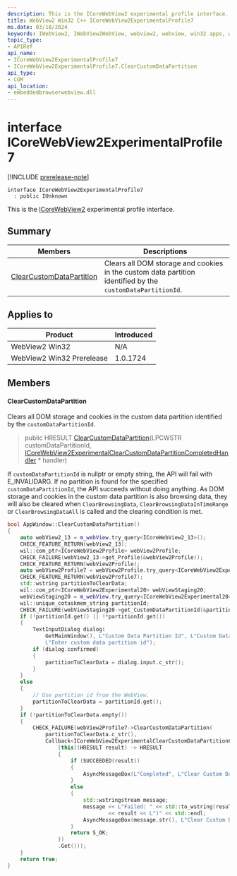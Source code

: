 ```yaml
---
description: This is the ICoreWebView2 experimental profile interface.
title: WebView2 Win32 C++ ICoreWebView2ExperimentalProfile7
ms.date: 03/18/2024
keywords: IWebView2, IWebView2WebView, webview2, webview, win32 apps, win32, edge, ICoreWebView2, ICoreWebView2Controller, browser control, edge html, ICoreWebView2ExperimentalProfile7
topic_type: 
- APIRef
api_name:
- ICoreWebView2ExperimentalProfile7
- ICoreWebView2ExperimentalProfile7.ClearCustomDataPartition
api_type:
- COM
api_location:
- embeddedbrowserwebview.dll
---
```


# interface ICoreWebView2ExperimentalProfile7

[!INCLUDE [prerelease-note](../includes/prerelease-note.md)]

```
interface ICoreWebView2ExperimentalProfile7
  : public IUnknown
```

This is the [ICoreWebView2](icorewebview2.md#icorewebview2) experimental profile interface.

## Summary

 Members                        | Descriptions
--------------------------------|---------------------------------------------
[ClearCustomDataPartition](#clearcustomdatapartition) | Clears all DOM storage and cookies in the custom data partition identified by the `customDataPartitionId`.

## Applies to

Product                         | Introduced
--------------------------------|---------------------------------------------
WebView2 Win32            |    N/A
WebView2 Win32 Prerelease |    1.0.1724

## Members

#### ClearCustomDataPartition

Clears all DOM storage and cookies in the custom data partition identified by the `customDataPartitionId`.

> public HRESULT [ClearCustomDataPartition](#clearcustomdatapartition)(LPCWSTR customDataPartitionId, [ICoreWebView2ExperimentalClearCustomDataPartitionCompletedHandler](icorewebview2experimentalclearcustomdatapartitioncompletedhandler.md#icorewebview2experimentalclearcustomdatapartitioncompletedhandler) * handler)

If `customDataPartitionId` is nullptr or empty string, the API will fail with E_INVALIDARG. If no partition is found for the specified `customDataPartitionId`, the API succeeds without doing anything. As DOM storage and cookies in the custom data partition is also browsing data, they will also be cleared when `ClearBrowsingData`, `ClearBrowsingDataInTimeRange` or `ClearBrowsingDataAll` is called and the clearing condition is met.

```cpp
bool AppWindow::ClearCustomDataPartition()
{
    auto webView2_13 = m_webView.try_query<ICoreWebView2_13>();
    CHECK_FEATURE_RETURN(webView2_13);
    wil::com_ptr<ICoreWebView2Profile> webView2Profile;
    CHECK_FAILURE(webView2_13->get_Profile(&webView2Profile));
    CHECK_FEATURE_RETURN(webView2Profile);
    auto webView2Profile7 = webView2Profile.try_query<ICoreWebView2ExperimentalProfile7>();
    CHECK_FEATURE_RETURN(webView2Profile7);
    std::wstring partitionToClearData;
    wil::com_ptr<ICoreWebView2Experimental20> webViewStaging20;
    webViewStaging20 = m_webView.try_query<ICoreWebView2Experimental20>();
    wil::unique_cotaskmem_string partitionId;
    CHECK_FAILURE(webViewStaging20->get_CustomDataPartitionId(&partitionId));
    if (!partitionId.get() || !*partitionId.get())
    {
        TextInputDialog dialog(
            GetMainWindow(), L"Custom Data Partition Id", L"Custom Data Partition Id:",
            L"Enter custom data partition id");
        if (dialog.confirmed)
        {
            partitionToClearData = dialog.input.c_str();
        }
    }
    else
    {
        // Use partition id from the WebView.
        partitionToClearData = partitionId.get();
    }
    if (!partitionToClearData.empty())
    {
        CHECK_FAILURE(webView2Profile7->ClearCustomDataPartition(
            partitionToClearData.c_str(),
            Callback<ICoreWebView2ExperimentalClearCustomDataPartitionCompletedHandler>(
                [this](HRESULT result) -> HRESULT
                {
                    if (SUCCEEDED(result))
                    {
                        AsyncMessageBox(L"Completed", L"Clear Custom Data Partition");
                    }
                    else
                    {
                        std::wstringstream message;
                        message << L"Failed: " << std::to_wstring(result) << L"(0x" << std::hex
                                << result << L")" << std::endl;
                        AsyncMessageBox(message.str(), L"Clear Custom Data Partition");
                    }
                    return S_OK;
                })
                .Get()));
    }
    return true;
}
```

